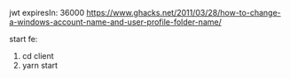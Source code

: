 jwt expiresIn: 36000
https://www.ghacks.net/2011/03/28/how-to-change-a-windows-account-name-and-user-profile-folder-name/

start fe: 
1. cd client
2. yarn start